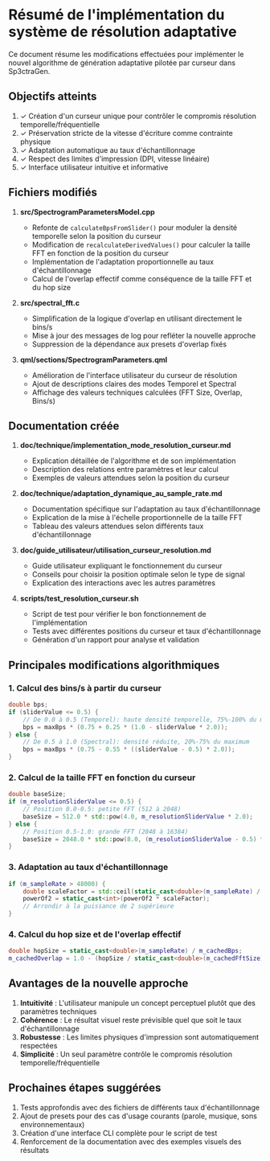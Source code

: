 # Résumé de l'implémentation du système de résolution adaptative

Ce document résume les modifications effectuées pour implémenter le nouvel algorithme de génération adaptative pilotée par curseur dans Sp3ctraGen.

## Objectifs atteints

1. ✓ Création d'un curseur unique pour contrôler le compromis résolution temporelle/fréquentielle
2. ✓ Préservation stricte de la vitesse d'écriture comme contrainte physique
3. ✓ Adaptation automatique au taux d'échantillonnage
4. ✓ Respect des limites d'impression (DPI, vitesse linéaire)
5. ✓ Interface utilisateur intuitive et informative

## Fichiers modifiés

1. **src/SpectrogramParametersModel.cpp**
   - Refonte de `calculateBpsFromSlider()` pour moduler la densité temporelle selon la position du curseur
   - Modification de `recalculateDerivedValues()` pour calculer la taille FFT en fonction de la position du curseur
   - Implémentation de l'adaptation proportionnelle au taux d'échantillonnage
   - Calcul de l'overlap effectif comme conséquence de la taille FFT et du hop size

2. **src/spectral_fft.c**
   - Simplification de la logique d'overlap en utilisant directement le bins/s
   - Mise à jour des messages de log pour refléter la nouvelle approche
   - Suppression de la dépendance aux presets d'overlap fixés

3. **qml/sections/SpectrogramParameters.qml**
   - Amélioration de l'interface utilisateur du curseur de résolution
   - Ajout de descriptions claires des modes Temporel et Spectral
   - Affichage des valeurs techniques calculées (FFT Size, Overlap, Bins/s)

## Documentation créée

1. **doc/technique/implementation_mode_resolution_curseur.md**
   - Explication détaillée de l'algorithme et de son implémentation
   - Description des relations entre paramètres et leur calcul
   - Exemples de valeurs attendues selon la position du curseur

2. **doc/technique/adaptation_dynamique_au_sample_rate.md**
   - Documentation spécifique sur l'adaptation au taux d'échantillonnage
   - Explication de la mise à l'échelle proportionnelle de la taille FFT
   - Tableau des valeurs attendues selon différents taux d'échantillonnage

3. **doc/guide_utilisateur/utilisation_curseur_resolution.md**
   - Guide utilisateur expliquant le fonctionnement du curseur
   - Conseils pour choisir la position optimale selon le type de signal
   - Explication des interactions avec les autres paramètres

4. **scripts/test_resolution_curseur.sh**
   - Script de test pour vérifier le bon fonctionnement de l'implémentation
   - Tests avec différentes positions du curseur et taux d'échantillonnage
   - Génération d'un rapport pour analyse et validation

## Principales modifications algorithmiques

### 1. Calcul des bins/s à partir du curseur

```cpp
double bps;
if (sliderValue <= 0.5) {
    // De 0.0 à 0.5 (Temporel): haute densité temporelle, 75%-100% du maximum
    bps = maxBps * (0.75 + 0.25 * (1.0 - sliderValue * 2.0));
} else {
    // De 0.5 à 1.0 (Spectral): densité réduite, 20%-75% du maximum
    bps = maxBps * (0.75 - 0.55 * ((sliderValue - 0.5) * 2.0));
}
```

### 2. Calcul de la taille FFT en fonction du curseur

```cpp
double baseSize;
if (m_resolutionSliderValue <= 0.5) {
    // Position 0.0-0.5: petite FFT (512 à 2048)
    baseSize = 512.0 * std::pow(4.0, m_resolutionSliderValue * 2.0);
} else {
    // Position 0.5-1.0: grande FFT (2048 à 16384)
    baseSize = 2048.0 * std::pow(8.0, (m_resolutionSliderValue - 0.5) * 2.0);
}
```

### 3. Adaptation au taux d'échantillonnage

```cpp
if (m_sampleRate > 48000) {
    double scaleFactor = std::ceil(static_cast<double>(m_sampleRate) / 48000.0);
    powerOf2 = static_cast<int>(powerOf2 * scaleFactor);
    // Arrondir à la puissance de 2 supérieure
}
```

### 4. Calcul du hop size et de l'overlap effectif

```cpp
double hopSize = static_cast<double>(m_sampleRate) / m_cachedBps;
m_cachedOverlap = 1.0 - (hopSize / static_cast<double>(m_cachedFftSize));
```

## Avantages de la nouvelle approche

1. **Intuitivité** : L'utilisateur manipule un concept perceptuel plutôt que des paramètres techniques
2. **Cohérence** : Le résultat visuel reste prévisible quel que soit le taux d'échantillonnage
3. **Robustesse** : Les limites physiques d'impression sont automatiquement respectées
4. **Simplicité** : Un seul paramètre contrôle le compromis résolution temporelle/fréquentielle

## Prochaines étapes suggérées

1. Tests approfondis avec des fichiers de différents taux d'échantillonnage
2. Ajout de presets pour des cas d'usage courants (parole, musique, sons environnementaux)
3. Création d'une interface CLI complète pour le script de test
4. Renforcement de la documentation avec des exemples visuels des résultats
